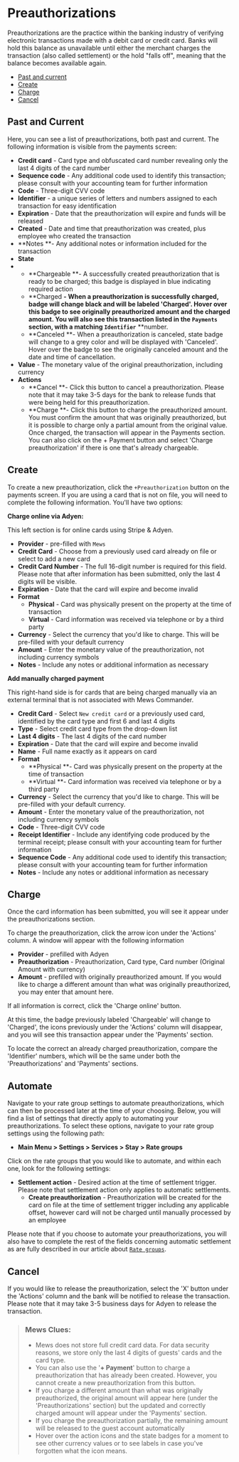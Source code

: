 # Preauthorizations

Preauthorizations are the practice within the banking industry of verifying electronic transactions made with a debit card or credit card. Banks will hold this balance as unavailable until either the merchant charges the transaction \(also called settlement\) or the hold "falls off", meaning that the balance becomes available again.

* [Past and current](preauthorizations.md#past-and-current)
* [Create](preauthorizations.md#create)
* [Charge](preauthorizations.md#charge)
* [Cancel](preauthorizations.md#cancel)

## Past and Current

Here, you can see a list of preauthorizations, both past and current. The following information is visible from the payments screen:

* **Credit card** - Card type and obfuscated card number revealing only the last 4 digits of the card number
* **Sequence code** - Any additional code used to identify this transaction; please consult with your accounting team for further information
* **Code** - Three-digit CVV code
* **Identifier** - a unique series of letters and numbers assigned to each transaction for easy identification
* **Expiration** - Date that the preauthorization will expire and funds will be released
* **Created** - Date and time that preauthorization was created, plus employee who created the transaction
* **Notes **- Any additional notes or information included for the transaction
* **State**
* * **Chargeable **- A successfully created preauthorization that is ready to be charged; this badge is displayed in blue indicating required action
  * **Charged **- When a preauthorization is successfully charged, badge will change black and will be labeled 'Charged'. Hover over this badge to see originally preauthorized amount and the charged amount. You will also see this transaction listed in the `Payments` section, with a matching `Identifier`** **number. 
  * **Canceled **- When a preauthorization is canceled, state badge will change to a grey color and will be displayed with 'Canceled'. Hover over the badge to see the originally canceled amount and the date and time of cancellation. 
* **Value** - The monetary value of the original preauthorization, including currency
* **Actions**
  * **Cancel **- Click this button to cancel a preauthorization. Please note that it may take 3-5 days for the bank to release funds that were being held for this preauthorization. 
  * **Charge **- Click this button to charge the preauthorized amount. You must confirm the amount that was originally preauthorized, but it is possible to charge only a partial amount from the original value. Once charged, the transaction will appear in the Payments section. You can also click on the + Payment button and select 'Charge preauthorization' if there is one that's already chargeable. 

## Create

To create a new preauthorization, click the `+Preauthorization` button on the payments screen. If you are using a card that is not on file, you will need to complete the following information. You'll have two options:

**Charge online via Adyen:**

This left section is for online cards using Stripe & Adyen.

* **Provider** - pre-filled with `Mews`
* **Credit Card** - Choose from a previously used card already on file or select to add a new card
* **Credit Card Number** - The full 16-digit number is required for this field. Please note that after information has been submitted, only the last 4 digits will be visible.
* **Expiration** - Date that the card will expire and become invalid
* **Format**
  * **Physical** - Card was physically present on the property at the time of transaction
  * **Virtual** - Card information was received via telephone or by a third party
* **Currency** - Select the currency that you'd like to charge. This will be pre-filled with your default currency
* **Amount** - Enter the monetary value of the preauthorization, not including currency symbols
* **Notes** - Include any notes or additional information as necessary

**Add manually charged payment**

This right-hand side is for cards that are being charged manually via an external terminal that is not associated with Mews Commander.

* **Credit Card** - Select `New credit card` or a previously used card, identified by the card type and first 6 and last 4 digits
* **Type** - Select credit card type from the drop-down list
* **Last 4 digits** - The last 4 digits of the card number
* **Expiration** - Date that the card will expire and become invalid
* **Name** - Full name exactly as it appears on card
* **Format**
  * **Physical **- Card was physically present on the property at the time of transaction
  * **Virtual **- Card information was received via telephone or by a third party
* **Currency** - Select the currency that you'd like to charge. This will be pre-filled with your default currency.
* **Amount** - Enter the monetary value of the preauthorization, not including currency symbols
* **Code** - Three-digit CVV code
* **Receipt Identifier** - Include any identifying code produced by the terminal receipt; please consult with your accounting team for further information
* **Sequence Code** - Any additional code used to identify this transaction; please consult with your accounting team for further information
* **Notes** - Include any notes or additional information as necessary

## Charge

Once the card information has been submitted, you will see it appear under the preauthorizations section.

To charge the preauthorization, click the arrow icon under the 'Actions' column. A window will appear with the following information

* **Provider** - prefilled with Adyen
* **Preauthorization** - Preauthorization, Card type, Card number \(Original Amount with currency\)
* **Amount** - prefilled with originally preauthorized amount. If you would like to charge a different amount than what was originally preauthorized, you may enter that amount here.

If all information is correct, click the 'Charge online' button.

At this time, the badge previously labeled 'Chargeable' will change to 'Charged', the icons previously under the 'Actions' column will disappear, and you will see this transaction appear under the 'Payments' section.

To locate the correct an already charged preauthorization, compare the 'Identifier' numbers, which will be the same under both the 'Preauthorizations' and 'Payments' sections.

## Automate

Navigate to your rate group settings to automate preauthorizations, which can then be processed later at the time of your choosing. Below, you will find a list of settings that directly apply to automating your preauthorizations. To select these options, navigate to your rate group settings using the following path:

* **Main Menu &gt; Settings &gt; Services &gt; Stay &gt; Rate groups**

Click on the rate groups that you would like to automate, and within each one, look for the following settings:

* **Settlement action** - Desired action at the time of settlement trigger. Please note that settlement action only applies to automatic settlements.
  * **Create preauthorization** - Preauthorization will be created for the card on file at the time of settlement trigger including any applicable offset, however card will not be charged until manually processed by an employee

Please note that if you choose to automate your preauthorizations, you will also have to complete the rest of the fields concerning automatic settlement as are fully described in our article about [`Rate groups`](../../../settings/sales-settings/services/stay-services/rate-groups/).

## Cancel

If you would like to release the preauthorization, select the 'X' button under the 'Actions' column and the bank will be notified to release the transaction. Please note that it may take 3-5 business days for Adyen to release the transaction.

> ### Mews Clues:
>
> * Mews does not store full credit card data. For data security reasons, we store only the last 4 digits of guests' cards and the card type.
> * You can also use the '**+ Payment**' button to charge a preauthorization that has already been created. However, you cannot create a new preauthorization from this button.
> * If you charge a different amount than what was originally preauthorized, the original amount will appear here \(under the 'Preauthorizations' section\) but the updated and correctly charged amount will appear under the 'Payments' section.
> * If you charge the preauthorization partially, the remaining amount will be released to the guest account automatically
> * Hover over the action icons and the state badges for a moment to see other currency values or to see labels in case you've forgotten what the icon means.

